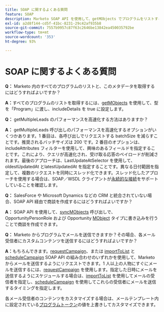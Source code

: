 ```yaml
---
title: SOAP に関するよくある質問
feature: SOAP
description: Marketo SOAP API を使用して、getMObjects でプログラムをリストする方法、getMultipleLeads を最適化する方法、オポチュニティを作成する方法、パーソナライズされたメールを送信またはスケジュールする方法について説明します。
exl-id: a2d8f144-cd5f-41bc-8231-29c42af935b8
source-git-commit: 7557b9957c87f63c2646be13842ea450035792be
workflow-type: tm+mt
source-wordcount: '353'
ht-degree: 93%

---
```


# SOAP に関するよくある質問

**Q：** Marketo 内のすべてのプログラムのリストと、このメタデータを取得するにはどうすればよいですか？

**A：**&#x200B;すべてのプログラムのリストを取得するには、[getMObjects](./getmobjects.md) を使用して、型を「Program」に渡し、includeDetails を true に設定します。

**Q：** getMultipleLeads のパフォーマンスを高速化する方法はありますか？

**A：** getMultipleLeads 呼び出しのパフォーマンスを高速化するオプションがいくつかあります。1 番目は、各呼び出しでリクエストする batchSize を減らすことです。推奨されるバッチサイズは 200 です。2 番目のオプションは、includeAttributes フィルターを使用して、興味のあるフィールドを指定することです。これにより、クエリが高速化され、受け取る応答のペイロードが削減されます。最後のアプローチは、LastUpdateAtSelector を使用して、oldestUpdatedAt とlatestUpdatedAt を指定することです。異なる日付範囲を指定して、複数のリクエストを同時にスレッド化できます。スレッド化したアプローチを使用する場合は、SOAP／WSDL クライアントが[永続的な接続](https://www.w3.org/Protocols/rfc2616/rfc2616-sec8.html)をサポートしていることを確認します。

**Q：** SalesForce や Microsoft Dynamics などの CRM と統合されていない場合、SOAP API 経由で商談を作成するにはどうすればよいですか？

**A：** SOAP API を使用して、[syncMObjects](syncmobjects.md) 呼び出しで、OpportunityPersonRole および Opportunity [MObject](marketo-objects.md) タイプに書き込みを行うことで商談を作成できます。

**Q：** Marketo からプログラムでメールを送信できますか？その場合、各メール受信者にカスタムコンテンツを送信するにはどうすればよいですか？

**A：**&#x200B;もちろんできます。[requestCampaign](requestcampaign.md)、または [importToList](importtolist.md) と [scheduleCampaign](schedulecampaign.md) SOAP API の組み合わせのいずれかを使用して、Marketo からメールを送信するようにリクエストできます。1 人以上の人物にすぐにメールを送信するには、[requestCampaign](requestcampaign.md) を使用します。指定した日時にメールを送信するようにスケジュールする場合は、[importToList](importtolist.md) を使用してメールの受信者を指定し、[scheduleCampaign](schedulecampaign.md) を使用してこれらの受信者にメールを送信するタイミングを指定します。

各メール受信者のコンテンツをカスタマイズする場合は、メールテンプレート内に設定されている[プログラムトークン](../rest-api/tokens.md)の値を上書きしてカスタマイズできます。
